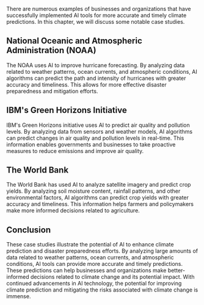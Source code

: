 

There are numerous examples of businesses and organizations that have successfully implemented AI tools for more accurate and timely climate predictions. In this chapter, we will discuss some notable case studies.

National Oceanic and Atmospheric Administration (NOAA)
------------------------------------------------------

The NOAA uses AI to improve hurricane forecasting. By analyzing data related to weather patterns, ocean currents, and atmospheric conditions, AI algorithms can predict the path and intensity of hurricanes with greater accuracy and timeliness. This allows for more effective disaster preparedness and mitigation efforts.

IBM's Green Horizons Initiative
-------------------------------

IBM's Green Horizons initiative uses AI to predict air quality and pollution levels. By analyzing data from sensors and weather models, AI algorithms can predict changes in air quality and pollution levels in real-time. This information enables governments and businesses to take proactive measures to reduce emissions and improve air quality.

The World Bank
--------------

The World Bank has used AI to analyze satellite imagery and predict crop yields. By analyzing soil moisture content, rainfall patterns, and other environmental factors, AI algorithms can predict crop yields with greater accuracy and timeliness. This information helps farmers and policymakers make more informed decisions related to agriculture.

Conclusion
----------

These case studies illustrate the potential of AI to enhance climate prediction and disaster preparedness efforts. By analyzing large amounts of data related to weather patterns, ocean currents, and atmospheric conditions, AI tools can provide more accurate and timely predictions. These predictions can help businesses and organizations make better-informed decisions related to climate change and its potential impact. With continued advancements in AI technology, the potential for improving climate prediction and mitigating the risks associated with climate change is immense.
